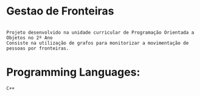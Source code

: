 # Gestao de Fronteiras
```

Projeto desenvolvido na unidade curricular de Programação Orientada a Objetos no 2º Ano
Consiste na utilização de grafos para monitorizar a movimentação de pessoas por fronteiras.

```

# Programming Languages:
```
C++
